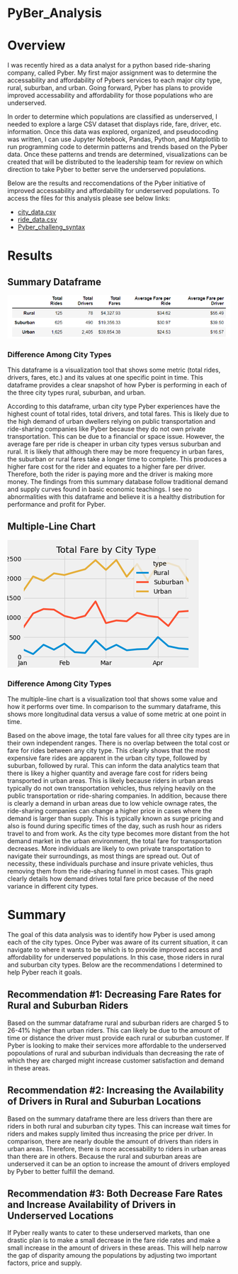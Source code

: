 # PyBer_Analysis
# Overview
I was recently hired as a data analyst for a python based ride-sharing company, called Pyber. My first major assignment was to determine the accessability and affordability of Pybers services to each major city type, rural, suburban, and urban. Going forward, Pyber has plans to provide improved accessability and affordability for those populations who are underserved.

In order to determine which populations are classified as underserved, I needed to explore a large CSV dataset that displays ride, fare, driver, etc. information. Once this data was explored, organized, and pseudocoding was written, I can use Jupyter Notebook, Pandas, Python, and Matplotlib to run programming code to determin patterns and trends based on the Pyber data. Once these patterns and trends are determined, visualizations can be created that will be distributed to the leadership team for review on which direction to take Pyber to better serve the underserved populations.

Below are the results and reccomendations of the Pyber initiative of improved accessability and affordability for underserved populations. To access the files for this analysis please see below links:
- [city_data.csv](https://github.com/Sborresch/PyBer_Analysis/blob/main/Resources/city_data.csv)
- [ride_data.csv](https://github.com/Sborresch/PyBer_Analysis/blob/main/Resources/ride_data.csv)
- [Pyber_challeng_syntax](https://github.com/Sborresch/PyBer_Analysis/blob/main/PyBer_Challenge.ipynb)

# Results
## Summary Dataframe
![Screenshot](https://github.com/Sborresch/PyBer_Analysis/blob/main/summary_dataframe.png)
### Difference Among City Types
This dataframe is a visualization tool that shows some metric (total rides, drivers, fares, etc.) and its values at one specific point in time. This dataframe provides a clear snapshot of how Pyber is performing in each of the three city types rural, suburban, and urban.

According to this dataframe, urban city type Pyber experiences have the highest count of total rides, total drivers, and total fares. This is likely due to the high demand of urban dwellers relying on public transportation and ride-sharing companies like Pyber because they do not own private transportation. This can be due to a financial or space issue. However, the average fare per ride is cheaper in urban city types versus suburban and rural. It is likely that although there may be more frequency in urban fares, the suburban or rural fares take a longer time to complete. This produces a higher fare cost for the rider and equates to a higher fare per driver. Therefore, both the rider is paying more and the driver is making more money. The findings from this summary database follow traditional demand and supply curves found in basic economic teachings. I see no abnormalities with this dataframe and believe it is a healthy distribution for performance and profit for Pyber.

## Multiple-Line Chart
![Screenshot](https://github.com/Sborresch/PyBer_Analysis/blob/main/PyBer_fare_summary.png)
### Difference Among City Types
The multiple-line chart is a visualization tool that shows some value and how it performs over time. In comparison to the summary dataframe, this shows more longitudinal data versus a value of some metric at one point in time.

Based on the above image, the total fare values for all three city types are in their own independent ranges. There is no overlap between the total cost or fare for rides between any city type. This clearly shows that the most expensive fare rides are apparent in the urban city type, followed by suburban, followed by rural. This can inform the data analytics team that there is likey a higher quantity and average fare cost for riders being transported in urban areas. This is likely because riders in urban areas typically do not own transportation vehicles, thus relying heavily on the public transportation or ride-sharing companies. In addition, because there is clearly a demand in urban areas due to low vehicle ownage rates, the ride-sharing companies can change a higher price in cases where the demand is larger than supply. This is typically known as surge pricing and also is found during specific times of the day, such as rush hour as riders travel to and from work. As the city type becomes more distant from the hot demand market in the urban environment, the total fare for transportation decreases. More individuals are likely to own private transportation to navigate their surroundings, as most things are spread out. Out of necessity, these individuals purchase and insure private vehicles, thus removing them from the ride-sharing funnel in most cases. This graph clearly details how demand drives total fare price because of the need variance in different city types.

# Summary
The goal of this data analysis was to identify how Pyber is used among each of the city types. Once Pyber was aware of its current situation, it can navigate to where it wants to be which is to provide improved access and affordability for underserved populations. In this case, those riders in rural and suburban city types. Below are the recommendations I determined to help Pyber reach it goals.

## Recommendation #1: Decreasing Fare Rates for Rural and Suburban Riders
Based on the summar dataframe rural and suburban riders are charged 5 to 26-41% higher than urban riders. This can likely be due to the amount of time or distance the driver must provide each rural or suburban customer. If Pyber is looking to make their services more affordable to the underserved popoulations of rural and suburban individuals than decreasing the rate of which they are charged might increase customer satisfaction and demand in these areas.

## Recommendation #2: Increasing the Availability of Drivers in Rural and Suburban Locations
Based on the summary dataframe there are less drivers than there are riders in both rural and suburban city types. This can increase wait times for riders and makes supply limited thus increasing the price per driver. In comparison, there are nearly double the amount of drivers than riders in urban areas. Therefore, there is more accessability to riders in urban areas than there are in others. Because the rural and suburban areas are underserved it can be an option to increase the amount of drivers employed by Pyber to better fulfill the demand.

## Recommendation #3: Both Decrease Fare Rates and Increase Availability of Drivers in Underserved Locations
If Pyber really wants to cater to these underserved markets, than one drastic plan is to make a small decrease in the fare ride rates and make a small increase in the amount of drivers in these areas. This will help narrow the gap of disparity amoung the populations by adjusting two important factors, price and supply. 
